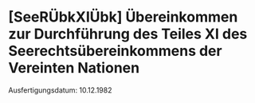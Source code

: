 # [SeeRÜbkXIÜbk] Übereinkommen zur Durchführung des Teiles XI des Seerechtsübereinkommens der Vereinten Nationen

Ausfertigungsdatum: 10.12.1982

 